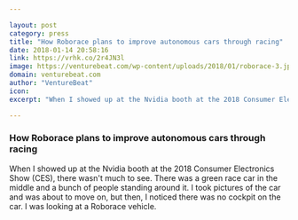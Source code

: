```yaml
---

layout: post
category: press
title: "How Roborace plans to improve autonomous cars through racing"
date: 2018-01-14 20:58:16
link: https://vrhk.co/2r4JN3l
image: https://venturebeat.com/wp-content/uploads/2018/01/roborace-3.jpg?fit=780%2C464&strip=all
domain: venturebeat.com
author: "VentureBeat"
icon: 
excerpt: "When I showed up at the Nvidia booth at the 2018 Consumer Electronics Show (CES), there wasn't much to see. There was a green race car in the middle and a bunch of people standing around it. I took pictures of the car and was about to move on, but then, I noticed there was no cockpit on the car. I was looking at a Roborace vehicle."

---
```


### How Roborace plans to improve autonomous cars through racing

When I showed up at the Nvidia booth at the 2018 Consumer Electronics Show (CES), there wasn't much to see. There was a green race car in the middle and a bunch of people standing around it. I took pictures of the car and was about to move on, but then, I noticed there was no cockpit on the car. I was looking at a Roborace vehicle.